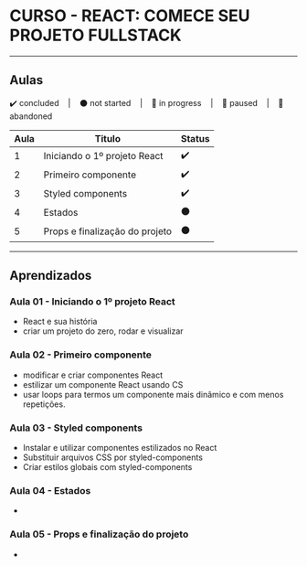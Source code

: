 # CURSO - REACT: COMECE SEU PROJETO FULLSTACK

---

## Aulas
<p>
  ✔️ concluded &nbsp;&nbsp;&nbsp;|&nbsp;&nbsp;&nbsp;
  ⚫ not started &nbsp;&nbsp;&nbsp;|&nbsp;&nbsp;&nbsp;
  🔵 in progress &nbsp;&nbsp;&nbsp;|&nbsp;&nbsp;&nbsp;
  🔶 paused &nbsp;&nbsp;&nbsp;|&nbsp;&nbsp;&nbsp;
  🔴 abandoned 
</p>

| Aula | Titulo | Status |
| --- | --- | --- |
| 1 | Iniciando o 1º projeto React | ✔️ |
| 2 | Primeiro componente | ✔️ |
| 3 | Styled components | ✔️ |
| 4 | Estados | ⚫ |
| 5 | Props e finalização do projeto | ⚫ |

---

## Aprendizados

### Aula 01 - Iniciando o 1º projeto React
<ul>
  <li>React e sua história</li>
  <li>criar um projeto do zero, rodar e visualizar</li>
</ul>

### Aula 02 - Primeiro componente
<ul>
  <li>modificar e criar componentes React</li>
  <li>estilizar um componente React usando CS</li>
  <li>usar loops para termos um componente mais dinâmico e com menos repetições.</li>
</ul>


### Aula 03 - Styled components
<ul>
  <li>Instalar e utilizar componentes estilizados no React</li>
  <li>Substituir arquivos CSS por styled-components</li>
  <li>Criar estilos globais com styled-components</li>
</ul>


### Aula 04 - Estados
<ul>
  <li></li>
</ul>


### Aula 05 - Props e finalização do projeto
<ul>
  <li></li>
</ul>


